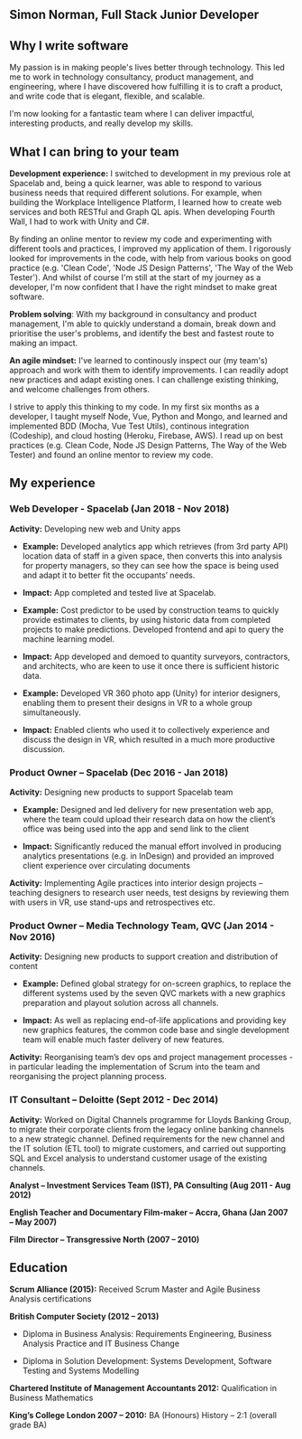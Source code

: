 ## Simon Norman, Full Stack Junior Developer


##  Why I write software


My passion is in making people's lives better through technology. This led me to work in technology consultancy, product management, and engineering, where I have discovered how fulfilling it is to craft a product, and write code that is elegant, flexible, and scalable. 

I'm now looking for a fantastic team where I can deliver impactful, interesting products, and really develop my skills. 



## What I can bring to your team

**Development experience:** I switched to development in my previous role at Spacelab and, being a quick learner, was able to respond to various business needs that required different solutions. For example, when building the Workplace Intelligence Platform, I learned how to create web services and both RESTful and Graph QL apis. When developing Fourth Wall, I had to work with Unity and C#.

By finding an online mentor to review my code and experimenting with different tools and practices, I improved my application of them. I rigorously looked for improvements in the code, with help from various books on good practice (e.g. 'Clean Code', 'Node JS Design Patterns', 'The Way of the Web Tester'). And whilst of course I'm still at the start of my journey as a developer, I'm now confident that I have the right mindset to make great software. 

**Problem solving**: With my background in consultancy and product management, I'm able to quickly understand a domain, break down and prioritise the user's problems, and identify the best and fastest route to making an impact. 

**An agile mindset:** I've learned to continously inspect our (my team's) approach and work with them to identify improvements. I can readily adopt new practices and adapt existing ones. I can challenge existing thinking, and welcome challenges from others. 

I strive to apply this thinking to my code. In my first six months as a developer, I taught myself Node, Vue, Python and Mongo, and learned and implemented BDD (Mocha, Vue Test Utils), continous integration (Codeship), and cloud hosting (Heroku, Firebase, AWS). I read up on best practices (e.g. Clean Code, Node JS Design Patterns, The Way of the Web Tester) and found an online mentor to review my code. 



## My experience


### Web Developer - Spacelab (Jan 2018 - Nov 2018)

**Activity:** Developing new web and Unity apps

- **Example:** Developed analytics app which retrieves (from 3rd party API) location data of staff in a given space, then converts this into analysis for property managers, so they can see how the space is being used and adapt it to better fit the occupants’ needs.

- **Impact:** App completed and tested live at Spacelab.

- **Example:** Cost predictor to be used by construction teams to quickly provide estimates to clients, by using historic data from completed projects to make predictions. Developed frontend and api to query the machine learning model.

- **Impact:** App developed and demoed to quantity surveyors, contractors, and architects, who are keen to use it once there is sufficient historic data.

-	**Example:** Developed VR 360 photo app (Unity) for interior designers, enabling them to present their designs in VR to a whole group simultaneously. 

-	**Impact:** Enabled clients who used it to collectively experience and discuss the design in VR, which resulted in a much more productive discussion.


### Product Owner – Spacelab (Dec 2016 - Jan 2018)

**Activity:** Designing new products to support Spacelab team

-	**Example:** Designed and led delivery for new presentation web app, where the team could upload their research data on how the client’s office was being used into the app and send link to the client

-	**Impact:** Significantly reduced the manual effort involved in producing analytics presentations (e.g. in InDesign) and provided an improved client experience over circulating documents

**Activity:** Implementing Agile practices into interior design projects – teaching designers to research user needs, test designs by reviewing them with users in VR, use stand-ups and retrospectives etc.


### Product Owner – Media Technology Team, QVC (Jan 2014 - Nov 2016)

**Activity:** Designing new products to support creation and distribution of content

-	**Example:** Defined global strategy for on-screen graphics, to replace the different systems used by the seven QVC markets with a new graphics preparation and playout solution across all channels. 

-	**Impact:** As well as replacing end-of-life applications and providing key new graphics features, the common code base and single development team will enable much faster delivery of new features.

**Activity:** Reorganising team’s dev ops and project management processes - in particular leading the implementation of Scrum into the team and reorganising the project planning process.


### IT Consultant – Deloitte (Sept 2012 - Dec 2014)

**Activity:** Worked on Digital Channels programme for Lloyds Banking Group, to migrate their corporate clients from the legacy online banking channels to a new strategic channel. Defined requirements for the new channel and the IT solution (ETL tool) to migrate customers, and carried out supporting SQL and Excel analysis to understand customer usage of the existing channels.


**Analyst – Investment Services Team (IST), PA Consulting (Aug 2011 - Aug 2012)**

**English Teacher and Documentary Film-maker – Accra, Ghana	(Jan 2007 – May 2007)**

**Film Director – Transgressive North	(2007 – 2010)**


## Education

**Scrum Alliance (2015):** Received Scrum Master and Agile Business Analysis certifications

**British Computer Society	(2012 – 2013)**

 - Diploma in Business Analysis: Requirements Engineering, Business Analysis Practice and IT Business Change
 
 - Diploma in Solution Development: Systems Development, Software Testing and Systems Modelling
 
**Chartered Institute of Management Accountants	2012:** Qualification in Business Mathematics

**King’s College London	2007 – 2010:** BA (Honours) History – 2:1 (overall grade BA)
